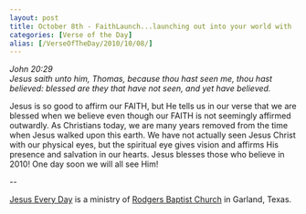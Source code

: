 ```yaml
---
layout: post
title: October 8th - FaithLaunch...launching out into your world with
categories: [Verse of the Day]
alias: [/VerseOfTheDay/2010/10/08/]
---
```


_John 20:29  
Jesus saith unto him, Thomas, because thou hast seen me, thou hast
believed: blessed are they that have not seen, and yet have
believed._

Jesus is so good to affirm our FAITH, but He tells us in our verse
that we are blessed when we believe even though our FAITH is not
seemingly affirmed outwardly. As Christians today, we are many years
removed from the time when Jesus walked upon this earth. We have not
actually seen Jesus Christ with our physical eyes, but the spiritual
eye gives vision and affirms His presence and salvation in our
hearts. Jesus blesses those who believe in 2010! One day soon we will
all see Him!

 --

<a href=http://jesuseveryday.net>Jesus Every Day</a> is a ministry of <a href=http://rodgersbaptist.net>Rodgers Baptist Church</a> in Garland, Texas.
